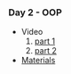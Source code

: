 ### Day 2 - OOP

* Video
  1. [part 1](https://itihub.sharepoint.com/sites/SD43_SWAPD/Shared%20Documents/General/Recordings/OOP%20Lect02-20221026_123523-Meeting%20Recording.mp4?web=1)
  2. [part 2](https://itihub.sharepoint.com/sites/SD43_SWAPD/Shared%20Documents/General/Recordings/OOP%20Lect02-20221026_141400-Meeting%20Recording.mp4?web=1)
* [Materials](https://drive.google.com/drive/folders/19tKpttRGq1LYxj9hqL6WKWl7s3LhtF3j?usp=sharing)
